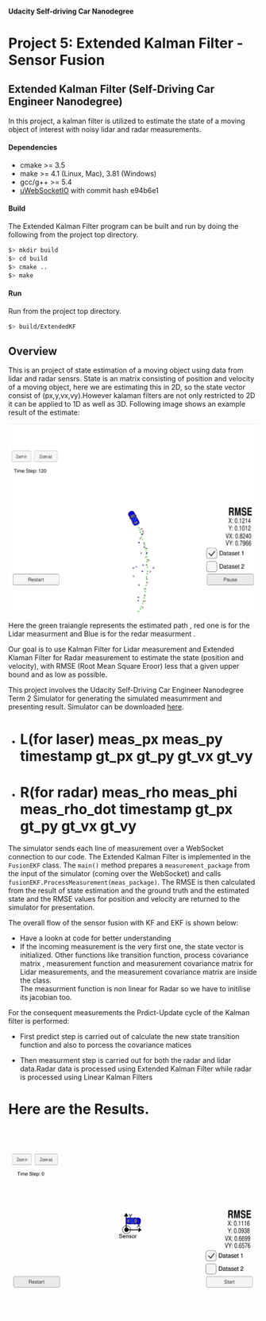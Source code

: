 #### Udacity Self-driving Car Nanodegree
# Project 5: Extended Kalman Filter - Sensor Fusion 

## Extended Kalman Filter (Self-Driving Car Engineer Nanodegree)

In this project, a kalman filter is utilized to estimate the state of a moving object of interest with noisy lidar and radar measurements.



#### Dependencies

* cmake >= 3.5
* make >= 4.1 (Linux, Mac), 3.81 (Windows)
* gcc/g++ >= 5.4
* [uWebSocketIO](https://github.com/uWebSockets/uWebSockets) with commit hash e94b6e1


#### Build
The Extended Kalman Filter program can be built and run by doing the following from the project top directory.

```bash
$> mkdir build
$> cd build
$> cmake ..
$> make
```

#### Run
Run from the project top directory.
```bash
$> build/ExtendedKF
```




## Overview
This is an project of state estimation of a moving object using data from lidar and radar sensrs.
State is an matrix consisting of position and velocity of a moving object, here we are estimating this in 2D, so the state vector consist of (px,y,vx,vy).However kalaman filters are not only restricted to 2D it can be applied to 1D as well as 3D.
Following image shows an example result of the estimate: 

![State Estimation using EKF](./readme_files/ekf_state_estimation.png)

Here the green traiangle represents the estimated path , red one is for the Lidar measurment and Blue is for the redar measurment .


Our goal is to use Kalman Filter for Lidar measurement  and Extended Klaman Filter for Radar measurement to estimate the state (position and velocity), with RMSE (Root Mean Square Eroor) less that a given upper bound and as low as possible. 


This project involves the Udacity Self-Driving Car Engineer Nanodegree Term 2 Simulator for generating the simulated measumrment and presenting result. Simulator can be downloaded [here](https://github.com/udacity/self-driving-car-sim/releases).



* # L(for laser) meas_px meas_py timestamp gt_px gt_py gt_vx gt_vy

* # R(for radar) meas_rho meas_phi meas_rho_dot timestamp gt_px gt_py gt_vx gt_vy


The simulator sends each line of measurement over a WebSocket connection to our code. The Extended Kalman Filter is implemented in the `FusionEKF` class. The `main()` method prepares a `measurement_package` from the input of the simulator (coming over the WebSocket) and calls `fusionEKF.ProcessMeasurement(meas_package)`. The RMSE is then calculated from the result of state estimation and the ground truth and the estimated state and the RMSE values for position and velocity are returned to the simulator for presentation. 

The overall flow of the sensor fusion with KF and EKF is shown below: 

* Have a lookn at code for better understanding </br>
* If the incoming measurement is the very first one, the state vector is initialized. Other functions like transition function,
process covariance matrix , measurement function  and measurement covariance matrix  for Lidar measurements, and the measurement covariance matrix are 
inside the class.</br>
The measurment function is non linear for Radar so we have to initilise its jacobian too.

For the consequent measurements the Prdict-Update cycle of the Kalman filter is performed: 


* First predict step is carried out of calculate the new state transition function and also to porcess the covariance matices

* Then measurment step is carried out for both the radar and lidar data.Radar data is processed using Extended Kalman Filter while radar is processed using Linear Kalman Filters

# Here are the Results.
![Example run](./readme_files/ekf_screen_recording.gif)

